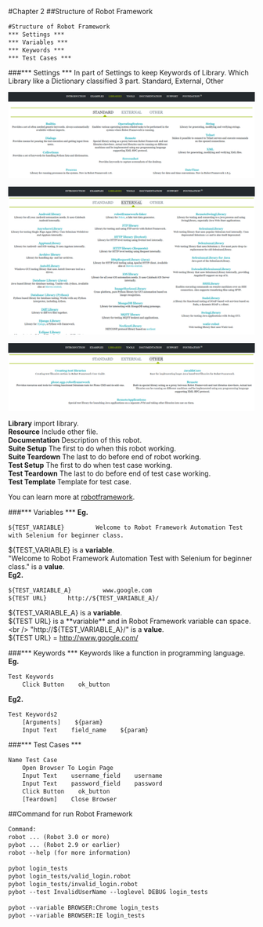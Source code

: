 #Chapter 2
##Structure of Robot Framework

```
#Structure of Robot Framework
*** Settings ***
*** Variables ***
*** Keywords ***
*** Test Cases ***
```

###*** Settings ***
In part of Settings to keep Keywords of Library. Which Library like a Dictionary classified 3 part. Standard, External, Other<br />

![Libraries Standard](/images/libraries-standard.png)

![Libraries External](/images/libraries-external.png)

![Libraries Other](/images/libraries-other.png)

**Library** import library.<br />
**Resource** Include other file.<br />
**Documentation** Description of this robot.<br />
**Suite Setup** The first to do when this robot working.<br />
**Suite Teardown** The last to do before end of robot working.<br />
**Test Setup** The first to do when test case working.<br />
**Test Teardown** The last to do before end of test case working.<br />
**Test Template** Template for test case.<br />

You can learn more at [robotframework](http://robotframework.org/#libraries).

###*** Variables ***
**Eg.**
```
${TEST_VARIABLE}         Welcome to Robot Framework Automation Test with Selenium for beginner class.
```
${TEST_VARIABLE} is a **variable**.<br />
"Welcome to Robot Framework Automation Test with Selenium for beginner class." is a **value**.<br />
**Eg2.**<br />
```
${TEST_VARIABLE_A}         www.google.com
${TEST URL}      http://${TEST_VARIABLE_A}/
```
${TEST_VARIABLE_A} is a **variable**.<br />
${TEST URL} is a **variable** and in Robot Framework variable can space.<br />
"http://${TEST_VARIABLE_A}/" is a **value**.<br />
${TEST URL} = http://www.google.com/<br />

###*** Keywords ***
Keywords like a function in programming language.<br />
**Eg.**<br />
```
Test Keywords
    Click Button    ok_button
```
**Eg2.**<br />
```
Test Keywords2
    [Arguments]    ${param}
    Input Text    field_name    ${param}
```
###*** Test Cases ***
```
Name Test Case
    Open Browser To Login Page
    Input Text    username_field    username
    Input Text    password_field    password
    Click Button    ok_button
    [Teardown]    Close Browser
```

##Command for run Robot Framework
```
Command:
robot ... (Robot 3.0 or more)
pybot ... (Robot 2.9 or earlier)
robot --help (for more information)

pybot login_tests
pybot login_tests/valid_login.robot
pybot login_tests/invalid_login.robot
pybot --test InvalidUserName --loglevel DEBUG login_tests

pybot --variable BROWSER:Chrome login_tests
pybot --variable BROWSER:IE login_tests
```
